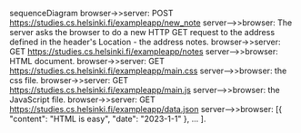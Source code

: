 sequenceDiagram
browser->>server: POST https://studies.cs.helsinki.fi/exampleapp/new_note
server-->>browser: The server asks the browser to do a new HTTP GET request to the address defined in the header's Location - the address notes.
browser->>server: GET https://studies.cs.helsinki.fi/exampleapp/notes
server-->>browser: HTML document.
browser->>server: GET https://studies.cs.helsinki.fi/exampleapp/main.css
server-->>browser: the css file.
browser->>server: GET https://studies.cs.helsinki.fi/exampleapp/main.js
server-->>browser: the JavaScript file.
browser->>server: GET https://studies.cs.helsinki.fi/exampleapp/data.json
server-->>browser: [{ "content": "HTML is easy", "date": "2023-1-1" }, ... ].
